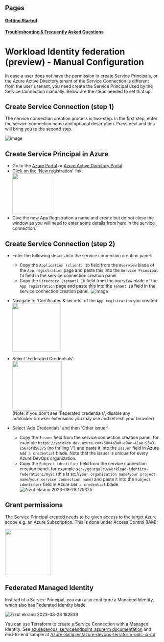 ## Pages

#### [Getting Started](README.md)
#### [Troubleshooting & Frequently Asked Questions](troubleshooting.md)

# Workload Identity federation (preview) - Manual Configuration

In case a user does not have the permission to create Service Principals, or the Azure Active Directory tenant of the Service Connection is different from the user's tenant, you need create the Service Principal used by the Service Connection manually. Below are the steps needed to set that up.

## Create Service Connection (step 1)

The service connection creation process is two-step.
In the first step, enter the service connection name and optional description.
Press next and this will bring you to the second step.

![image](https://github.com/microsoft/azure-pipelines-tasks/assets/3975111/04ded151-b739-433a-8f7d-773485fb4c26)


## Create Service Principal in Azure

-   Go to the [Azure Portal](https://portal.azure.com/#view/Microsoft_AAD_IAM/ActiveDirectoryMenuBlade/~/RegisteredApps) or [Azure Active Directory Portal](https://aad.portal.azure.com/#view/Microsoft_AAD_IAM/ActiveDirectoryMenuBlade/~/RegisteredApps)
-   Click on the 'New registration' link:
    </br><img src="new-app-reg.png" width="133"/>
-   Give the new App Registration a name and create but do not close the window as you will need to enter some details from here in the service connection.

## Create Service Connection (step 2)
-   Enter the following details into the service connection creation panel:
    - Copy the `Application (client) ID` field from the `Overview` blade of the `App registration` page and paste this into the `Service Principal Id` field in the service connection creation panel.
    - Copy the `Directory (tenant) ID` field from the `Overview` blade of the `App registration` page and paste this into the `Tenant ID` field in the service connection creation panel.
      ![image](https://github.com/microsoft/azure-pipelines-tasks/assets/3975111/ae400486-7e2b-4d20-b008-881b967d5433)

-   Navigate to 'Certificates & secrets' of the `App registration` you created:
    </br><img src="certificates-and-secrets.png" width="158"/>
-   Select 'Federated Credentials':
    </br><img src="federated-credentials.png" width="161"/></br>
    (Note: if you don't see 'Federated credentials', disable any adblocker browser extensions you may use and refresh your browser)
-   Select 'Add Credentials' and then 'Other issuer'
    - Copy the `Issuer` field from the service connection creation panel, for example `https://vstoken.dev.azure.com/6804a3a0-e94c-41ae-9343-c5676fd58375` (no trailing '/') and paste it into the `Issuer` field in Azure `Add a credential` blade. Note that the issuer is unique for every Azure DevOps organization.
    - Copy the `Subject identifier` field from the service connection creation panel, for example `sc://ggurgulr0/workload-identity-federation1/mySc`
    (this is sc://`your organization name`/`your project name`/`your service connection name`) and paste it into the `Subject identifier` field in Azure `Add a credential` blade
    ![Zrzut ekranu 2023-08-28 175325](https://github.com/microsoft/azure-pipelines-tasks/assets/3975111/4b79a11c-1c64-430b-8615-f3d9240e32e0)



## Grant permissions

The Service Principal created needs to be given access to the target Azure scope e.g. an Azure Subscription.
This is done under Access Control (IAM):

<img src="iam.png" width="150"/>


## Federated Managed Identity

Instead of a Service Principal, you can also configure a Managed Identity, which also has Federated Identity blade.

![Zrzut ekranu 2023-08-28 182839](https://github.com/microsoft/azure-pipelines-tasks/assets/3975111/7338c10b-a5c2-4c7d-871a-c97ff0d1b1e5)



You can use Terraform to create a Service Connection with a Managed Identity. See [azuredevops_serviceendpoint_azurerm documentation](https://registry.terraform.io/providers/microsoft/azuredevops/latest/docs/resources/serviceendpoint_azurerm#workload-identity-federation-manual-azurerm-service-endpoint-subscription-scoped) and end-to-end sample at [Azure-Samples/azure-devops-terraform-oidc-ci-cd](https://github.com/Azure-Samples/azure-devops-terraform-oidc-ci-cd/tree/main).

